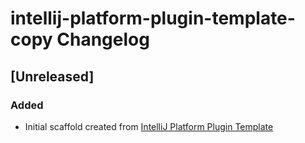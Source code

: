 <!-- Keep a Changelog guide -> https://keepachangelog.com -->

# intellij-platform-plugin-template-copy Changelog

## [Unreleased]
### Added
- Initial scaffold created from [IntelliJ Platform Plugin Template](https://github.com/JetBrains/intellij-platform-plugin-template)
